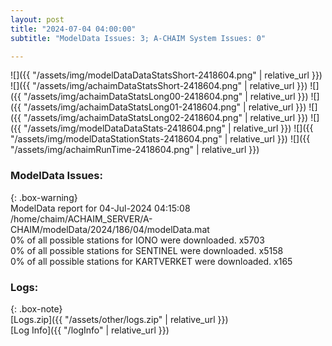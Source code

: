 ```yaml
---
layout: post
title: "2024-07-04 04:00:00"
subtitle: "ModelData Issues: 3; A-CHAIM System Issues: 0"

---
```


![]({{ "/assets/img/modelDataDataStatsShort-2418604.png" | relative_url }})
![]({{ "/assets/img/achaimDataStatsShort-2418604.png" | relative_url }})
![]({{ "/assets/img/achaimDataStatsLong00-2418604.png" | relative_url }})
![]({{ "/assets/img/achaimDataStatsLong01-2418604.png" | relative_url }})
![]({{ "/assets/img/achaimDataStatsLong02-2418604.png" | relative_url }})
![]({{ "/assets/img/modelDataDataStats-2418604.png" | relative_url }})
![]({{ "/assets/img/modelDataStationStats-2418604.png" | relative_url }})
![]({{ "/assets/img/achaimRunTime-2418604.png" | relative_url }})


### ModelData Issues:  
  
{: .box-warning}  
 ModelData report for 04-Jul-2024 04:15:08   
 /home/chaim/ACHAIM_SERVER/A-CHAIM/modelData/2024/186/04/modelData.mat   
 0% of all possible stations for IONO were downloaded. x5703   
 0% of all possible stations for SENTINEL were downloaded. x5158   
 0% of all possible stations for KARTVERKET were downloaded. x165   
  


### Logs:  
  
{: .box-note}  
[Logs.zip]({{ "/assets/other/logs.zip" | relative_url }})  
[Log Info]({{ "/logInfo" | relative_url }})  
